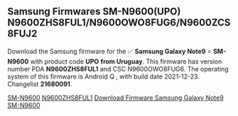 <h2>Samsung Firmwares SM-N9600(UPO) N9600ZHS8FUL1/N9600OWO8FUG6/N9600ZCS8FUJ2</h2>
Download the Samsung firmware for the ✅ <strong>Samsung Galaxy Note9 </strong> ⭐ <strong>SM-N9600</strong> with product code <strong>UPO</strong> <strong> from Uruguay</strong>. This firmware has version number PDA <strong>N9600ZHS8FUL1</strong> and CSC N9600OWO8FUG6. The operating system of this firmware is Android Q , with build date 2021-12-23. Changelist <strong>21680091</strong>.

[SM-N9600](https://samfirm.shop/samsung/model/SM-N9600)
[N9600ZHS8FUL1](https://samfirm.shop/samsung/pda/N9600ZHS8FUL1)
[Download Firmware Samsung Galaxy Note9 SM-N9600](https://samfirm.shop/samsung/firmware/484944)
